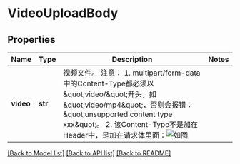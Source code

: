 # VideoUploadBody

## Properties
Name | Type | Description | Notes
------------ | ------------- | ------------- | -------------
**video** | **str** | 视频文件。 注意：    1. multipart/form-data中的Content-Type都必须以\&quot;video/\&quot;开头，如\&quot;video/mp4\&quot;，否则会报错：\&quot;unsupported content type xxx\&quot;。   2. 该Content-Type不是加在Header中，是加在请求体里面：![如图](http://p3.pstatp.com/origin/2dd390008887d044455b9)  | 

[[Back to Model list]](../README.md#documentation-for-models) [[Back to API list]](../README.md#documentation-for-api-endpoints) [[Back to README]](../README.md)

